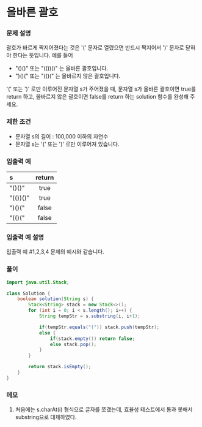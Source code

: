 올바른 괄호
=============

### 문제 설명
괄호가 바르게 짝지어졌다는 것은 '(' 문자로 열렸으면 반드시 짝지어서 ')' 문자로 닫혀야 한다는 뜻입니다. 예를 들어

- "()()" 또는 "(())()" 는 올바른 괄호입니다.
- ")()(" 또는 "(()(" 는 올바르지 않은 괄호입니다.

'(' 또는 ')' 로만 이루어진 문자열 s가 주어졌을 때, 문자열 s가 올바른 괄호이면 true를 return 하고, 올바르지 않은 괄호이면 false를 return 하는 solution 함수를 완성해 주세요.

### 제한 조건
- 문자열 s의 길이 : 100,000 이하의 자연수
- 문자열 s는 '(' 또는 ')' 로만 이루어져 있습니다.

### 입출력 예
|s|return|
|:---|:---:|
|"()()"	|true|
|"(())()"|true|
|")()("|false|
|"(()("|false|

### 입출력 예 설명
입출력 예 #1,2,3,4
문제의 예시와 같습니다.

### 풀이
```java
import java.util.Stack;

class Solution {
    boolean solution(String s) {
        Stack<String> stack = new Stack<>();
        for (int i = 0; i < s.length(); i++) {
            String tempStr = s.substring(i, i+1);

            if(tempStr.equals("(")) stack.push(tempStr);
            else {
                if(stack.empty()) return false;
                else stack.pop();
            }
        }

        return stack.isEmpty();
    }
}
```

### 메모
1. 처음에는 s.charAt(i) 형식으로 글자를 쪼갰는데, 효율성 테스트에서 통과 못해서 substring으로 대체하였다.
